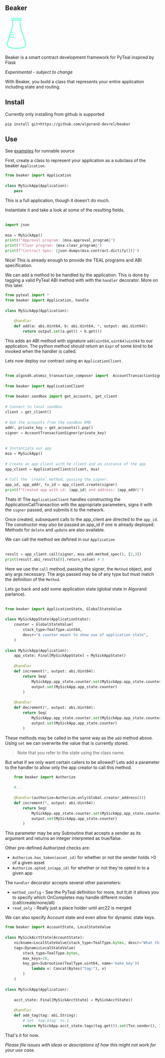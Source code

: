 Beaker
------

![Beaker](beaker.png)

Beaker is a smart contract development framework for PyTeal inspired by Flask

*Experimental - subject to change* 

With Beaker, you build a class that represents your entire application including state and routing.

## Install

Currently only installing from github is supported

`pip install git+https://github.com/algorand-devrel/beaker`

## Use 

See [examples](/examples/) for runnable source

First, create a class to represent your application as a subclass of the beaker `Application`. 

```py
from beaker import Application

class MySickApp(Application):
    pass 
```

This is a full application, though it doesn't do much.

Instantiate it and take a look at some of the resulting fields. 

```py

import json

msa = MySickApp()
print(f"Approval program: {msa.approval_program}")
print(f"Clear program: {msa.clear_program}")
print(f"Contract Spec: {json.dumps(msa.contract.dictify())}")

```

Nice!  This is already enough to provide the TEAL programs and ABI specification.

We can add a method to be handled by the application. This is done by tagging a valid PyTeal ABI method with with the `handler` decorator. More on this later.

```py
from pyteal import *
from beaker import Application, handle

class MySickApp(Application):

    @handler
    def add(a: abi.Uint64, b: abi.Uint64, *, output: abi.Uint64):
        return output.set(a.get() + b.get())

```

This adds an ABI method with signature `add(uint64,uint64)uint64` to our application. The python method should return an `Expr` of some kind to be invoked when the handler is called. 


Lets now deploy our contract using an `ApplicationClient`.

```py

from algosdk.atomic_transaction_composer import  AccountTransactionSigner 

from beaker import ApplicationClient 

from beaker.sandbox import get_accounts, get_client

# Connect to local sandbox
client = get_client()

# Get the accounts from the sandbox KMD 
addr, private_key = get_accounts().pop()
signer = AccountTransactionSigner(private_key)


# Instantiate our app
msa = MySickApp()

# Create an app client with he client and an instance of the app
app_client = ApplicationClient(client, msa)

# Call the `create` method, passing the signer. 
app_id, app_addr, tx_id = app_client.create(signer)
print(f"Created app with id: {app_id} and address: {app_addr}")

```

Thats it! The `ApplicationClient` handles constructing the ApplicationCallTransaction with the appropriate parameters, signs it with the `signer` passed, and submits it to the network.  

Once created, subsequent calls to the app_client are directed to the `app_id`. The constructor may also be passed an app_id if one is already deployed.  Methods for `delete` and `update` are also available. 


We can call the method we defined in our `Application`

```py

result = app_client.call(signer, msa.add.method_spec(), [2,3])
print(result.abi_results[0].return_value) # 5

```

Here we use the `call` method, passing the signer, the `Method` object, and any args necessary. The args passed may be of any type but must match the definition of the `Method`. 

Lets go back and add some application state (global state in Algorand parlance). 

```py

from beaker import ApplicationState, GlobalStateValue

class MySickAppState(ApplicationState):
    counter = GlobalStateValue(
        stack_type=TealType.uint64,
        descr="A counter meant to show use of application state",
    )

class MySickApp(Application):
    app_state: Final[MySickAppState] = MySickAppState()

    @handler
    def increment(*, output: abi.Uint64):
        return Seq(
            MySickApp.app_state.counter.set(MySickApp.app_state.counter + Int(1)),
            output.set(MySickApp.app_state.counter)
        )

    @handler
    def decrement(*, output: abi.Uint64):
        return Seq(
            MySickApp.app_state.counter.set(MySickApp.app_state.counter - Int(1)),
            output.set(MySickApp.app_state.counter)
        )
```

These methods may be called in the same way as the `add` method above.  Using `set` we can overwrite the value that is currently stored.

> Note that you refer to the state using the class name. 


But what if we only want certain callers to be allowed? Lets add a parameter to the handler to allow only the app creator to call this method.

```py
    from beaker import Authorize

    #...

    @handler(authorize=Authorize.only(Global.creator_address()))
    def increment(*, output: abi.Uint64):
        return Seq(
            MySickApp.app_state.counter.set(MySickApp.app_state.counter + Int(1)),
            output.set(MySickApp.app_state.counter)
        )
```

This parameter may be any Subroutine that accepts a sender as its argument and returns an integer interpreted as true/false.  

Other pre-defined Authorized checks are: 

- `Authorize.has_token(asset_id)` for whether or not the sender holds >0 of a given asset
- `Authorize.opted_in(app_id)`  for whether or not they're opted in to a given app 

The `handler` decorator accepts several other parameters:

- `method_config` - See the PyTeal definition for more, but tl;dr it allows you to specify which OnCompletes may handle different modes (call/create/none/all)
- `read_only` - Really just a place holder until arc22 is merged


We can also specify Account state and even allow for dynamic state keys.

```py
from beaker import AccountState, LocalStateValue

class MySickAcctState(AccountState):
    nickname=LocalStateValue(stack_type=TealType.bytes, descr="What this user prefers to be called")
    tags=DynamicLocalStateValue(
        stack_type=TealType.bytes,
        max_keys=10,
        key_gen=Subroutine(TealType.uint64, name='make_key')(
            lambda v: Concat(Bytes("tag:"), v)
        )
    )

class MySickApp(Application):

    acct_state: Final[MySickAcctState] = MySickAcctState()

    @handler
    def add_tag(tag: abi.String):
        # Set `tag:$tag` to 1
        return MySickApp.acct_state.tags(tag.get()).set(Txn.sender(), Int(1))

```

That's it for now. 

*Please file issues with ideas or descriptions of how this might not work for your use case.*

